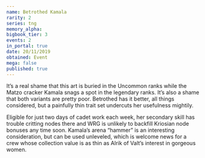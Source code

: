 ```yaml
---
name: Betrothed Kamala
rarity: 2
series: tng
memory_alpha:
bigbook_tier: 3
events: 2
in_portal: true
date: 20/11/2019
obtained: Event
mega: false
published: true
---
```


It’s a real shame that this art is buried in the Uncommon ranks while the Matzo cracker Kamala snags a spot in the legendary ranks. It’s also a shame that both variants are pretty poor. Betrothed has it better, all things considered, but a painfully thin trait set undercuts her usefulness mightily. 

Eligible for just two days of cadet work each week, her secondary skill has trouble critting nodes there and WRG is unlikely to backfill Kriosian node bonuses any time soon. Kamala’s arena “hammer” is an interesting consideration, but can be used unleveled, which is welcome news for a crew whose collection value is as thin as Alrik of Valt’s interest in gorgeous women.
